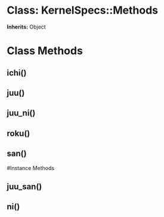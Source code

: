 # Class: KernelSpecs::Methods
**Inherits:** Object
    



# Class Methods
## ichi() [](#method-c-ichi)
## juu() [](#method-c-juu)
## juu_ni() [](#method-c-juu_ni)
## roku() [](#method-c-roku)
## san() [](#method-c-san)

#Instance Methods
## juu_san() [](#method-i-juu_san)

## ni() [](#method-i-ni)

